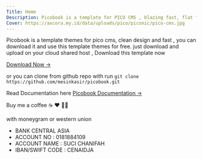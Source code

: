 ```yaml
---
Title: Home
Description: Picobook is a template for PICO CMS , blazing fast, flat file CMS.
Cover: https://axcora.my.id/data/uploads/pico/piconic/pico-cms.jpg
---
```


Picobook is a template themes for pico cms, clean design and fast , you can download it and use this template themes for free.
just download and upload on your cloud shared host , Download this template now

[Download Now →](https://axcora.my.id/pico/picobook/download)

or you can clone from github repo with run `git clone https://github.com/mesinkasir/picobook.git`


Read Documentation here [Picobook Documentation →](https://axcora.my.id/pico/picobook/dokumentasi)


Buy me a coffee ☕️ ❤️ ✌🏻


with moneygram or western union

+ BANK CENTRAL ASIA
+ ACCOUNT NO : 0181884109
+ ACCOUNT NAME : SUCI CHANIFAH
+ IBAN/SWIFT CODE : CENAIDJA
